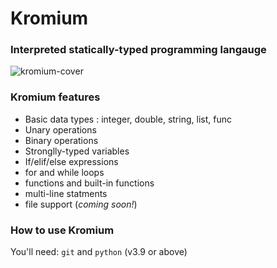 # Kromium
### Interpreted statically-typed programming langauge

![kromium-cover](https://github.com/user-attachments/assets/b14fde76-d28e-4ba0-b6b8-e7c792ed863a)

### Kromium features
- Basic data types : integer, double, string, list, func
- Unary operations
- Binary operations
- Stronglly-typed variables
- If/elif/else expressions
- for and while loops
- functions and built-in functions
- multi-line statments
- file support (*coming soon!*)


### How to use Kromium

You'll need: `git` and `python` (v3.9 or above)

